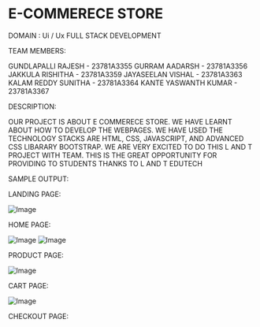 # E-COMMERECE STORE 

DOMAIN : Ui / Ux FULL STACK DEVELOPMENT

TEAM MEMBERS:  

GUNDLAPALLI RAJESH    -    23781A3355
GURRAM AADARSH        -    23781A3356
JAKKULA RISHITHA      -    23781A3359
JAYASEELAN VISHAL     -    23781A3363
KALAM REDDY SUNITHA   -    23781A3364
KANTE YASWANTH KUMAR  -    23781A3367

DESCRIPTION:

OUR PROJECT IS ABOUT E COMMERECE STORE.
WE HAVE LEARNT ABOUT HOW TO DEVELOP THE WEBPAGES.
WE HAVE USED THE TECHNOLOGY STACKS ARE HTML, CSS, JAVASCRIPT, AND ADVANCED CSS LIBARARY BOOTSTRAP.
WE ARE VERY EXCITED TO DO THIS L AND T PROJECT WITH TEAM. THIS IS THE GREAT OPPORTUNITY FOR PROVIDING TO STUDENTS
THANKS TO L AND T EDUTECH 

 SAMPLE OUTPUT:

 LANDING PAGE:

 ![Image](https://github.com/user-attachments/assets/145006eb-8c45-4bbd-82de-8f3668053396)


 HOME PAGE:

![Image](https://github.com/user-attachments/assets/ac07774f-7b51-4d49-9831-ffddbc6b8c8b)
![Image](https://github.com/user-attachments/assets/e6ef91fa-61dd-46d3-ae89-809b60146a42)

 PRODUCT PAGE:

 ![Image](https://github.com/user-attachments/assets/d1cc188d-8946-4dc0-9532-780aa20aa676)

 CART PAGE:

 ![Image](https://github.com/user-attachments/assets/2e3ff993-6213-4be1-9bd2-16d9751e09aa)

 CHECKOUT PAGE:

 
